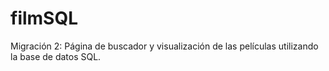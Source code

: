# filmSQL
Migración 2: Página de buscador y visualización de las películas utilizando la base de datos SQL.
